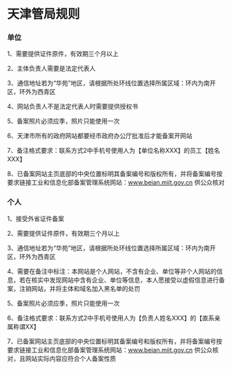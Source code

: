 

# 天津管局规则

### 单位

1、需要提供证件原件，有效期三个月以上                                                                                                             

2、主体负责人需要是法定代表人                                                                                                                                               

3、通信地址若为“华苑”地区，请根据所处环线位置选择所属区域：环内为南开区，环外为西青区                                                                                        

4、网站负责人不是法定代表人时需要提供授权书                                                                                                                                                                                                                                                                                                                                                                         

5、备案照片必须应季，照片只能使用一次                                                           

6、天津市所有的政府网站都要经市政府办公厅批准后才能备案开网站                               

7、备注格式要求：联系方式2中手机号使用人为【单位名称XXX】的员工【姓名XXX】                                                                                                                 

8、已备案网站主页底部的中央位置标明其备案编号和版权所有，并将备案编号按要求链接工业和信息化部备案管理系统网站：www.beian.miit.gov.cn 供公众核对 

### 个人

1、接受外省证件备案                                                                                   

2、需要提供证件原件，有效期三个月以上                                                                                     

3、通信地址若为“华苑”地区，请根据所处环线位置选择所属区域：环内为南开区，环外为西青区                                                                                                                                                                                                                                                   

4、需要在备注中标注：本网站是个人网站，不含有企业、单位等非个人网站的信息，若在核实中发现网站中含有企业、单位等信息，本人愿接受以虚假信息进行备案，注销网站，并将主体和域名加入黑名单的处罚                                                                                                   

5、备案照片必须应季，照片只能使用一次                                                                   

6、备注格式要求：联系方式2中手机号使用人为【负责人姓名XXX】的【直系亲属称谓XX】                                               

7、已备案网站主页底部的中央位置标明其备案编号和版权所有，并将备案编号按要求链接工业和信息化部备案管理系统网站：www.beian.miit.gov.cn 供公众核对，且网站实际内容应符合个人备案性质  